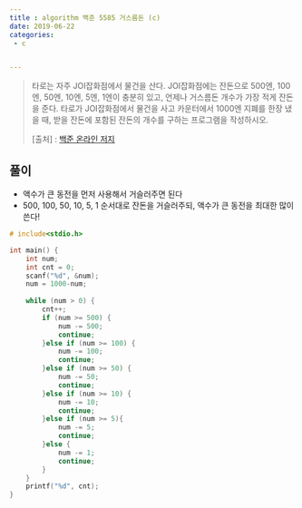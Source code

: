 ```yaml
---
title : algorithm 백준 5585 거스름돈 (c)
date: 2019-06-22
categories:
 - c


---
```






> 타로는 자주 JOI잡화점에서 물건을 산다. JOI잡화점에는 잔돈으로 500엔, 100엔, 50엔, 10엔, 5엔, 1엔이 충분히 있고, 언제나 거스름돈 개수가 가장 적게 잔돈을 준다. 타로가 JOI잡화점에서 물건을 사고 카운터에서 1000엔 지폐를 한장 냈을 때, 받을 잔돈에 포함된 잔돈의 개수를 구하는 프로그램을 작성하시오.
>
> 
>
> [출처] : [백준 온라인 저지](<https://www.acmicpc.net/problem/5585>)



## 풀이

- 액수가 큰 동전을 먼저 사용해서 거슬러주면 된다
- 500, 100, 50, 10, 5, 1 순서대로 잔돈을 거슬러주되, 액수가 큰 동전을 최대한 많이 쓴다!

```c
# include<stdio.h>

int main() {
	int num;
	int cnt = 0;
	scanf("%d", &num);
	num = 1000-num;
    
	while (num > 0) {
		cnt++;
		if (num >= 500) {
			num -= 500;
			continue;
		}else if (num >= 100) {
			num -= 100;
			continue;
		}else if (num >= 50) {
			num -= 50;
			continue;
		}else if (num >= 10) {
			num -= 10;
			continue;
		}else if (num >= 5){
			num -= 5;
			continue;
		}else {
			num -= 1;
			continue;
		}
	}
	printf("%d", cnt);
}

```







